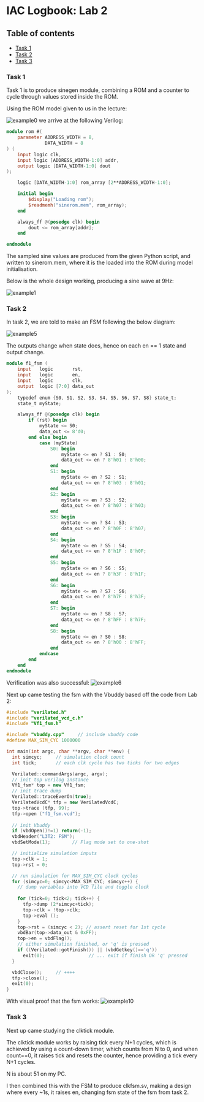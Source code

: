 # IAC Logbook: Lab 2

## Table of contents
- [Task 1](#task-1)
- [Task 2](#task-2)
- [Task 3](#task-3)

### Task 1
Task 1 is to produce sinegen module, combining a ROM and a counter to cycle through values stored inside the ROM.

Using the ROM model given to us in the lecture:

![example0](images/Lectureimg.png)
we arrive at the following Verilog:
```Verilog
module rom #(
    parameter ADDRESS_WIDTH = 8,
              DATA_WIDTH = 8
) (
    input logic clk,
    input logic [ADDRESS_WIDTH-1:0] addr,
    output logic [DATA_WIDTH-1:0] dout
);

    logic [DATA_WIDTH-1:0] rom_array [2**ADDRESS_WIDTH-1:0];

    initial begin
        $display("Loading rom");
        $readmemh("sinerom.mem", rom_array);
    end

    always_ff @(posedge clk) begin
        dout <= rom_array[addr];
    end

endmodule
```

The sampled sine values are produced from the given Python script, and written to sinerom.mem, where it is the loaded into the ROM during model initialisation.

Below is the whole design working, producing a sine wave at 9Hz:

![example1](images/Task1.jpg)

### Task 2
In task 2, we are told to make an FSM following the below diagram:

![example5](images/state_diag.jpg)

The outputs change when state does, hence on each en == 1 state and output change.

```Verilog
module f1_fsm (
    input   logic       rst,
    input   logic       en,
    input   logic       clk,
    output  logic [7:0] data_out
);
    typedef enum {S0, S1, S2, S3, S4, S5, S6, S7, S8} state_t;
    state_t myState;

    always_ff @(posedge clk) begin
        if (rst) begin
            myState <= S0;
            data_out <= 8'd0;
        end else begin
            case (myState)
                S0: begin
                    myState <= en ? S1 : S0;
                    data_out <= en ? 8'h01 : 8'h00;
                end
                S1: begin
                    myState <= en ? S2 : S1;
                    data_out <= en ? 8'h03 : 8'h01;
                end
                S2: begin
                    myState <= en ? S3 : S2;
                    data_out <= en ? 8'h07 : 8'h03;
                end
                S3: begin
                    myState <= en ? S4 : S3;
                    data_out <= en ? 8'h0F : 8'h07;
                end
                S4: begin
                    myState <= en ? S5 : S4;
                    data_out <= en ? 8'h1F : 8'h0F;
                end
                S5: begin
                    myState <= en ? S6 : S5;
                    data_out <= en ? 8'h3F : 8'h1F;
                end
                S6: begin
                    myState <= en ? S7 : S6;
                    data_out <= en ? 8'h7F : 8'h3F;
                end
                S7: begin
                    myState <= en ? S8 : S7;
                    data_out <= en ? 8'hFF : 8'h7F;
                end
                S8: begin
                    myState <= en ? S0 : S8;
                    data_out <= en ? 8'h00 : 8'hFF;
                end
            endcase
        end
    end
endmodule
```

Verification was also successful:
![example6](images/Task2test.png)

Next up came testing the fsm with the Vbuddy based off the code from Lab 2:
```C++
#include "verilated.h"
#include "verilated_vcd_c.h"
#include "Vf1_fsm.h"

#include "vbuddy.cpp"     // include vbuddy code
#define MAX_SIM_CYC 1000000

int main(int argc, char **argv, char **env) {
  int simcyc;     // simulation clock count
  int tick;       // each clk cycle has two ticks for two edges

  Verilated::commandArgs(argc, argv);
  // init top verilog instance
  Vf1_fsm* top = new Vf1_fsm;
  // init trace dump
  Verilated::traceEverOn(true);
  VerilatedVcdC* tfp = new VerilatedVcdC;
  top->trace (tfp, 99);
  tfp->open ("f1_fsm.vcd");
 
  // init Vbuddy
  if (vbdOpen()!=1) return(-1);
  vbdHeader("L3T2: FSM");
  vbdSetMode(1);        // Flag mode set to one-shot

  // initialize simulation inputs
  top->clk = 1;
  top->rst = 0;

  // run simulation for MAX_SIM_CYC clock cycles
  for (simcyc=0; simcyc<MAX_SIM_CYC; simcyc++) {
    // dump variables into VCD file and toggle clock
    
    for (tick=0; tick<2; tick++) {
      tfp->dump (2*simcyc+tick);
      top->clk = !top->clk;
      top->eval ();
    }
    top->rst = (simcyc < 2); // assert reset for 1st cycle
    vbdBar(top->data_out & 0xFF);
    top->en = vbdFlag();
    // either simulation finished, or 'q' is pressed
    if ((Verilated::gotFinish()) || (vbdGetkey()=='q')) 
      exit(0);                // ... exit if finish OR 'q' pressed
  }

  vbdClose();     // ++++
  tfp->close(); 
  exit(0);
}
```

With visual proof that the fsm works:
![example10](images/vbuddy.jpg)

### Task 3
Next up came studying the clktick module.

The clktick module works by raising tick every N+1 cycles, which is achieved by using a count-down timer, which counts from N to 0, and when count==0, it raises tick and resets the counter, hence providing a tick every N+1 cycles.

N is about 51 on my PC.

I then combined this with the FSM to produce clkfsm.sv, making a design where every ~1s, it raises en, changing fsm state of the fsm from task 2.